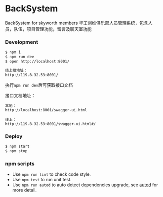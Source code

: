 # BackSystem

BackSystem for skyworth members
华工创维俱乐部人员管理系统，包含人员，队伍，项目管理功能，留言及聊天室功能

### Development

```bash
$ npm i
$ npm run dev
$ open http://localhost:8001/

线上根地址：
http://119.8.32.53:8001/
```

执行`npm run dev`后可获取接口文档

接口文档地址：

```
本地：
http://localhost:8001/swagger-ui.html

线上：
http://119.8.32.53:8001/swagger-ui.html#/
```

### Deploy

```bash
$ npm start
$ npm stop
```

### npm scripts

- Use `npm run lint` to check code style.
- Use `npm test` to run unit test.
- Use `npm run autod` to auto detect dependencies upgrade, see [autod](https://www.npmjs.com/package/autod) for more detail.
